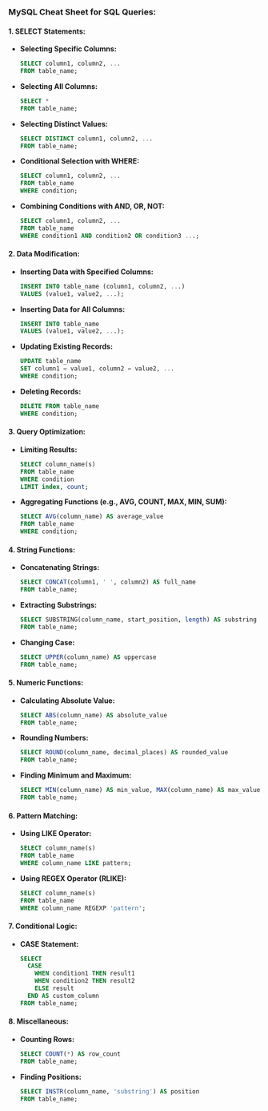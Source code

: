 ### **MySQL Cheat Sheet for SQL Queries:**

#### **1. SELECT Statements:**
   - **Selecting Specific Columns:**
     ```sql
     SELECT column1, column2, ...
     FROM table_name;
     ```
   - **Selecting All Columns:**
     ```sql
     SELECT *
     FROM table_name;
     ```
   - **Selecting Distinct Values:**
     ```sql
     SELECT DISTINCT column1, column2, ...
     FROM table_name;
     ```
   - **Conditional Selection with WHERE:**
     ```sql
     SELECT column1, column2, ...
     FROM table_name
     WHERE condition;
     ```
   - **Combining Conditions with AND, OR, NOT:**
     ```sql
     SELECT column1, column2, ...
     FROM table_name
     WHERE condition1 AND condition2 OR condition3 ...;
     ```

#### **2. Data Modification:**
   - **Inserting Data with Specified Columns:**
     ```sql
     INSERT INTO table_name (column1, column2, ...)
     VALUES (value1, value2, ...);
     ```
   - **Inserting Data for All Columns:**
     ```sql
     INSERT INTO table_name
     VALUES (value1, value2, ...);
     ```
   - **Updating Existing Records:**
     ```sql
     UPDATE table_name
     SET column1 = value1, column2 = value2, ...
     WHERE condition;
     ```
   - **Deleting Records:**
     ```sql
     DELETE FROM table_name
     WHERE condition;
     ```

#### **3. Query Optimization:**
   - **Limiting Results:**
     ```sql
     SELECT column_name(s)
     FROM table_name
     WHERE condition
     LIMIT index, count;
     ```
   - **Aggregating Functions (e.g., AVG, COUNT, MAX, MIN, SUM):**
     ```sql
     SELECT AVG(column_name) AS average_value
     FROM table_name
     WHERE condition;
     ```

#### **4. String Functions:**
   - **Concatenating Strings:**
     ```sql
     SELECT CONCAT(column1, ' ', column2) AS full_name
     FROM table_name;
     ```
   - **Extracting Substrings:**
     ```sql
     SELECT SUBSTRING(column_name, start_position, length) AS substring
     FROM table_name;
     ```
   - **Changing Case:**
     ```sql
     SELECT UPPER(column_name) AS uppercase
     FROM table_name;
     ```

#### **5. Numeric Functions:**
   - **Calculating Absolute Value:**
     ```sql
     SELECT ABS(column_name) AS absolute_value
     FROM table_name;
     ```
   - **Rounding Numbers:**
     ```sql
     SELECT ROUND(column_name, decimal_places) AS rounded_value
     FROM table_name;
     ```
   - **Finding Minimum and Maximum:**
     ```sql
     SELECT MIN(column_name) AS min_value, MAX(column_name) AS max_value
     FROM table_name;
     ```

#### **6. Pattern Matching:**
   - **Using LIKE Operator:**
     ```sql
     SELECT column_name(s)
     FROM table_name
     WHERE column_name LIKE pattern;
     ```
   - **Using REGEX Operator (RLIKE):**
     ```sql
     SELECT column_name(s)
     FROM table_name
     WHERE column_name REGEXP 'pattern';
     ```

#### **7. Conditional Logic:**
   - **CASE Statement:**
     ```sql
     SELECT
       CASE
         WHEN condition1 THEN result1
         WHEN condition2 THEN result2
         ELSE result
       END AS custom_column
     FROM table_name;
     ```

#### **8. Miscellaneous:**
   - **Counting Rows:**
     ```sql
     SELECT COUNT(*) AS row_count
     FROM table_name;
     ```
   - **Finding Positions:**
     ```sql
     SELECT INSTR(column_name, 'substring') AS position
     FROM table_name;
     ```

